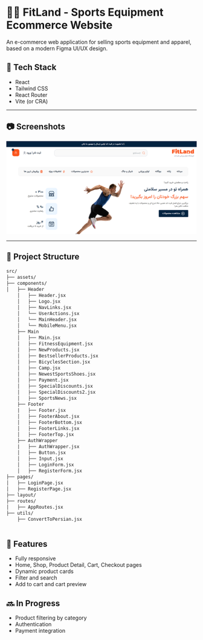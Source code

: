 # 🏋️‍♂️ FitLand - Sports Equipment Ecommerce Website

An e-commerce web application for selling sports equipment and apparel, based on a modern Figma UI/UX design.

## 🔧 Tech Stack

- React
- Tailwind CSS
- React Router
- Vite (or CRA)

---

## 📷 Screenshots
![Image](image-project.png)

---

## 📁 Project Structure
```
src/
├── assets/
├── components/
│   ├── Header
    │   ├── Header.jsx
    │   ├── Logo.jsx
    │   ├── NavLinks.jsx
    │   └── UserActions.jsx 
    │   └── MainHeader.jsx
    │   └── MobileMenu.jsx
    ├── Main
    │   ├── Main.jsx
    │   ├── FitnessEquipment.jsx
    │   ├── NewProducts.jsx
    │   ├── BestsellerProducts.jsx
    │   ├── BicyclesSection.jsx
    │   ├── Camp.jsx
    │   ├── NewestSportsShoes.jsx
    │   ├── Payment.jsx
    │   ├── SpecialDiscounts.jsx
    │   ├── SpecialDiscounts2.jsx
    │   ├── SportsNews.jsx
    ├── Footer
    |   ├── Footer.jsx
    │   ├── FooterAbout.jsx
    │   ├── FooterBottom.jsx
    │   ├── FooterLinks.jsx
    │   ├── FooterTop.jsx
    ├── AuthWrapper
    |   ├── AuthWrapper.jsx
    │   ├── Button.jsx
    │   ├── Input.jsx
    │   ├── LoginForm.jsx
    │   ├── RegisterForm.jsx
├── pages/
│   ├── LoginPage.jsx
│   ├── RegisterPage.jsx
├── layout/
├── routes/
│   ├── AppRoutes.jsx
├── utils/
    ├── ConvertToPersian.jsx


```

## 📌 Features

- Fully responsive
- Home, Shop, Product Detail, Cart, Checkout pages
- Dynamic product cards
- Filter and search
- Add to cart and cart preview

## 🔜 In Progress

- Product filtering by category
- Authentication
- Payment integration

